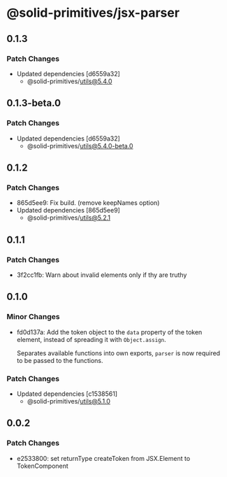 # @solid-primitives/jsx-parser

## 0.1.3

### Patch Changes

- Updated dependencies [d6559a32]
  - @solid-primitives/utils@5.4.0

## 0.1.3-beta.0

### Patch Changes

- Updated dependencies [d6559a32]
  - @solid-primitives/utils@5.4.0-beta.0

## 0.1.2

### Patch Changes

- 865d5ee9: Fix build. (remove keepNames option)
- Updated dependencies [865d5ee9]
  - @solid-primitives/utils@5.2.1

## 0.1.1

### Patch Changes

- 3f2cc1fb: Warn about invalid elements only if thy are truthy

## 0.1.0

### Minor Changes

- fd0d137a: Add the token object to the `data` property of the token element, instead of spreading it with `Object.assign`.

  Separates available functions into own exports, `parser` is now required to be passed to the functions.

### Patch Changes

- Updated dependencies [c1538561]
  - @solid-primitives/utils@5.1.0

## 0.0.2

### Patch Changes

- e2533800: set returnType createToken from JSX.Element to TokenComponent<Token>
